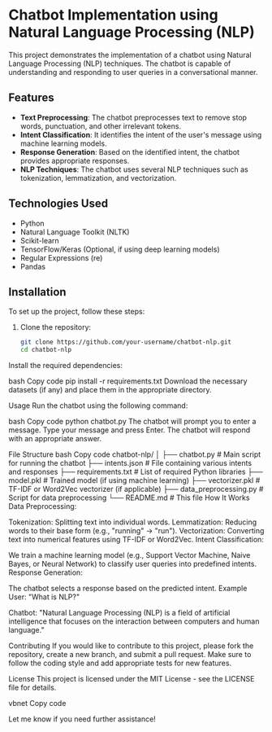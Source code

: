 # Chatbot Implementation using Natural Language Processing (NLP)

This project demonstrates the implementation of a chatbot using Natural Language Processing (NLP) techniques. The chatbot is capable of understanding and responding to user queries in a conversational manner.

## Features
- **Text Preprocessing**: The chatbot preprocesses text to remove stop words, punctuation, and other irrelevant tokens.
- **Intent Classification**: It identifies the intent of the user's message using machine learning models.
- **Response Generation**: Based on the identified intent, the chatbot provides appropriate responses.
- **NLP Techniques**: The chatbot uses several NLP techniques such as tokenization, lemmatization, and vectorization.

## Technologies Used
- Python
- Natural Language Toolkit (NLTK)
- Scikit-learn
- TensorFlow/Keras (Optional, if using deep learning models)
- Regular Expressions (re)
- Pandas

## Installation

To set up the project, follow these steps:

1. Clone the repository:
   ```bash
   git clone https://github.com/your-username/chatbot-nlp.git
   cd chatbot-nlp
Install the required dependencies:

bash
Copy code
pip install -r requirements.txt
Download the necessary datasets (if any) and place them in the appropriate directory.

Usage
Run the chatbot using the following command:

bash
Copy code
python chatbot.py
The chatbot will prompt you to enter a message. Type your message and press Enter. The chatbot will respond with an appropriate answer.

File Structure
bash
Copy code
chatbot-nlp/
│
├── chatbot.py            # Main script for running the chatbot
├── intents.json          # File containing various intents and responses
├── requirements.txt      # List of required Python libraries
├── model.pkl             # Trained model (if using machine learning)
├── vectorizer.pkl        # TF-IDF or Word2Vec vectorizer (if applicable)
├── data_preprocessing.py # Script for data preprocessing
└── README.md             # This file
How It Works
Data Preprocessing:

Tokenization: Splitting text into individual words.
Lemmatization: Reducing words to their base form (e.g., "running" -> "run").
Vectorization: Converting text into numerical features using TF-IDF or Word2Vec.
Intent Classification:

We train a machine learning model (e.g., Support Vector Machine, Naive Bayes, or Neural Network) to classify user queries into predefined intents.
Response Generation:

The chatbot selects a response based on the predicted intent.
Example
User: "What is NLP?"

Chatbot: "Natural Language Processing (NLP) is a field of artificial intelligence that focuses on the interaction between computers and human language."

Contributing
If you would like to contribute to this project, please fork the repository, create a new branch, and submit a pull request. Make sure to follow the coding style and add appropriate tests for new features.

License
This project is licensed under the MIT License - see the LICENSE file for details.

vbnet
Copy code

Let me know if you need further assistance!





